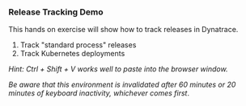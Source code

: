 ### Release Tracking Demo

This hands on exercise will show how to track releases in Dynatrace.

1. Track "standard process" releases
2. Track Kubernetes deployments

*Hint: Ctrl + Shift + V works well to paste into the browser window.*

*Be aware that this environment is invalidated after 60 minutes or 20 minutes of keyboard inactivity, whichever comes first*.